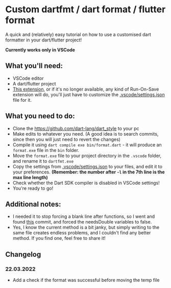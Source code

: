 # Custom dartfmt / dart format / flutter format
A quick and (relatively) easy tutorial on how to use a customised dart formatter in your dart/flutter project!

**Currently works only in VSCode**

## What you'll need:
- VSCode editor
- A dart/flutter project
- [This extension](https://marketplace.visualstudio.com/items?itemName=emeraldwalk.RunOnSave), or if it's no longer available, any kind of Run-On-Save extension will do, you'll just have to customize the [.vscode/settings.json](.vscode/settings.json) file for it.

## What you need to do:
- Clone the https://github.com/dart-lang/dart_style to your pc
- Make edits to whatever you need. (A good idea is to search commits, since then you will just need to revert the changes)
- Compile it using `dart compile exe bin/format.dart` - it will produce an `format.exe` file in the `bin` folder.
- Move the `format.exe` file to your project directory in the `.vscode` folder, and rename it to `dartfmt.exe`
- Copy the settings from [.vscode/settings.json](.vscode/settings.json) to your files, and edit it to your preferences. **(Remember: the number after `-l` in the 7th line is the max line length)**
- Check whether the Dart SDK compiler is disabled in VSCode settings!
- You're ready to go!

## Additional notes:
- I needed it to stop forcing a blank line after functions, so I went and found [this](https://github.com/dart-lang/dart_style/commit/8b5aa7e9d090def190d4ae44a21c9d689928935f) commit, and forced the needsDouble variables to false. 
- Yes, I know the current method is a bit janky, but simply writing to the same file creates endless problems, and I couldn't find any better method. If you find one, feel free to share it!

## Changelog
### 22.03.2022 
- Add a check if the format was successful before moving the temp file
